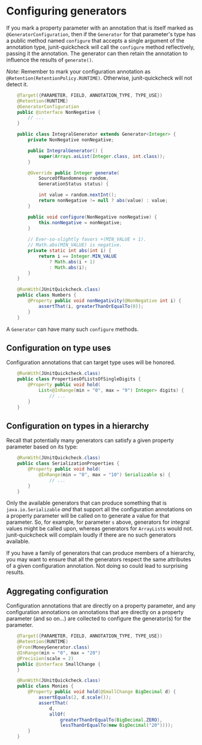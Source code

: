# Configuring generators

If you mark a property parameter with an annotation that is itself marked as
`@GeneratorConfiguration`, then if the `Generator` for that parameter's type
has a public method named `configure` that accepts a single argument of the
annotation type, junit-quickcheck will call the `configure` method
reflectively, passing it the annotation. The generator can then retain the
annotation to influence the results of `generate()`.

*Note*: Remember to mark your configuration annotation as
`@Retention(RetentionPolicy.RUNTIME)`. Otherwise, junit-quickcheck will not
detect it.

```java
    @Target({PARAMETER, FIELD, ANNOTATION_TYPE, TYPE_USE})
    @Retention(RUNTIME)
    @GeneratorConfiguration
    public @interface NonNegative {
        // ...
    }

    public class IntegralGenerator extends Generator<Integer> {
        private NonNegative nonNegative;

        public IntegralGenerator() {
            super(Arrays.asList(Integer.class, int.class));
        }

        @Override public Integer generate(
            SourceOfRandomness random,
            GenerationStatus status) {

            int value = random.nextInt();
            return nonNegative != null ? abs(value) : value;
        }

        public void configure(NonNegative nonNegative) {
            this.nonNegative = nonNegative;
        }
        
        // Ever-so-slightly favors +(MIN_VALUE + 1).
        // Math.abs(MIN_VALUE) is negative.
        private static int abs(int i) {
            return i == Integer.MIN_VALUE
                ? Math.abs(i + 1)
                : Math.abs(i);
        }
    }

    @RunWith(JUnitQuickcheck.class)
    public class Numbers {
        @Property public void nonNegativity(@NonNegative int i) {
            assertThat(i, greaterThanOrEqualTo(0));
        }
    }
```

A `Generator` can have many such `configure` methods.


## Configuration on type uses

Configuration annotations that can target type uses will be honored.

```java
    @RunWith(JUnitQuickcheck.class)
    public class PropertiesOfListsOfSingleDigits {
        @Property public void hold(
            List<@InRange(min = "0", max = "9") Integer> digits) {
                // ...
        }
    }
```


## Configuration on types in a hierarchy

Recall that potentially many generators can satisfy a given property parameter
based on its type:

```java
    @RunWith(JUnitQuickcheck.class)
    public class SerializationProperties {
        @Property public void hold(
            @InRange(min = "0", max = "10") Serializable s) {
                // ...
        }
    }
```

Only the available generators that can produce something that is
`java.io.Serializable` *and* that support all the configuration annotations on
a property parameter will be called on to generate a value for that parameter.
So, for example, for parameter `s` above, generators for integral values might
be called upon, whereas generators for `ArrayList`s would not. junit-quickcheck
will complain loudly if there are no such generators available.

If you have a family of generators that can produce members of a hierarchy,
you may want to ensure that all the generators respect the same attributes
of a given configuration annotation. Not doing so could lead to surprising
results.


## Aggregating configuration

Configuration annotations that are directly on a property parameter, and any
configuration annotations on annotations that are directly on a property
parameter (and so on...) are collected to configure the generator(s) for the
parameter.

```java
    @Target({PARAMETER, FIELD, ANNOTATION_TYPE, TYPE_USE})
    @Retention(RUNTIME)
    @From(MoneyGenerator.class)
    @InRange(min = "0", max = "20")
    @Precision(scale = 2)
    public @interface SmallChange {
    }

    @RunWith(JUnitQuickcheck.class)
    public class Monies {
        @Property public void hold(@SmallChange BigDecimal d) {
            assertEquals(2, d.scale());
            assertThat(
                d,
                allOf(
                    greaterThanOrEqualTo(BigDecimal.ZERO),
                    lessThanOrEqualTo(new BigDecimal("20"))));
        }
    }
```
